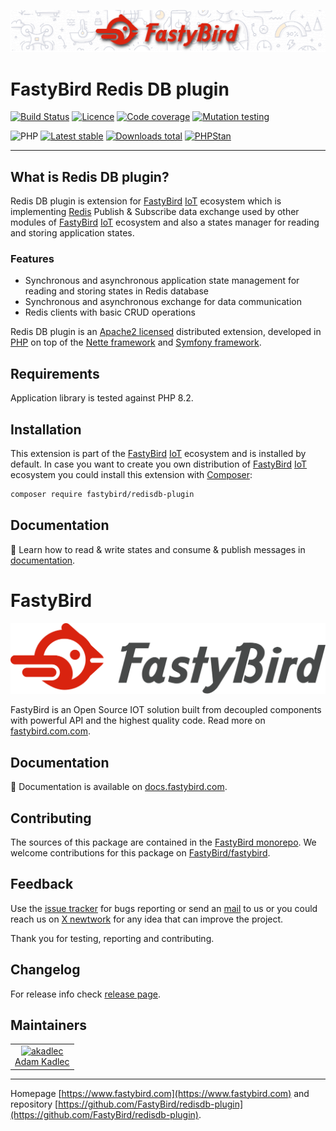 <p align="center">
	<img src="https://github.com/fastybird/.github/blob/main/assets/repo_title.png?raw=true" alt="FastyBird"/>
</p>

# FastyBird Redis DB plugin

[![Build Status](https://flat.badgen.net/github/checks/FastyBird/redisdb-plugin/main?cache=300&style=flat-square)](https://github.com/FastyBird/redisdb-plugin/actions)
[![Licence](https://flat.badgen.net/github/license/FastyBird/redisdb-plugin?cache=300&style=flat-square)](https://github.com/FastyBird/redisdb-plugin/blob/main/LICENSE.md)
[![Code coverage](https://flat.badgen.net/coveralls/c/github/FastyBird/redisdb-plugin?cache=300&style=flat-square)](https://coveralls.io/r/FastyBird/redisdb-plugin)
[![Mutation testing](https://img.shields.io/endpoint?style=flat-square&url=https%3A%2F%2Fbadge-api.stryker-mutator.io%2Fgithub.com%2FFastyBird%2Fredisdb-plugin%2Fmain)](https://dashboard.stryker-mutator.io/reports/github.com/FastyBird/redisdb-plugin/main)

![PHP](https://flat.badgen.net/packagist/php/FastyBird/redisdb-plugin?cache=300&style=flat-square)
[![Latest stable](https://flat.badgen.net/packagist/v/FastyBird/redisdb-plugin/latest?cache=300&style=flat-square)](https://packagist.org/packages/FastyBird/redisdb-plugin)
[![Downloads total](https://flat.badgen.net/packagist/dt/FastyBird/redisdb-plugin?cache=300&style=flat-square)](https://packagist.org/packages/FastyBird/redisdb-plugin)
[![PHPStan](https://flat.badgen.net/static/PHPStan/enabled/green?cache=300&style=flat-square)](https://github.com/phpstan/phpstan)

***

## What is Redis DB plugin?

Redis DB plugin is extension for [FastyBird](https://www.fastybird.com) [IoT](https://en.wikipedia.org/wiki/Internet_of_things) ecosystem
which is implementing [Redis](https://redis.io) Publish & Subscribe data exchange used by other modules of [FastyBird](https://www.fastybird.com) [IoT](https://en.wikipedia.org/wiki/Internet_of_things)
ecosystem and also a states manager for reading and storing application states.

### Features

- Synchronous and asynchronous application state management for reading and storing states in Redis database
- Synchronous and asynchronous exchange for data communication
- Redis clients with basic CRUD operations

Redis DB plugin is an [Apache2 licensed](http://www.apache.org/licenses/LICENSE-2.0) distributed extension, developed
in [PHP](https://www.php.net) on top of the [Nette framework](https://nette.org) and [Symfony framework](https://symfony.com).

## Requirements

Application library is tested against PHP 8.2.

## Installation

This extension is part of the [FastyBird](https://www.fastybird.com) [IoT](https://en.wikipedia.org/wiki/Internet_of_things) ecosystem and is installed by default.
In case you want to create you own distribution of [FastyBird](https://www.fastybird.com) [IoT](https://en.wikipedia.org/wiki/Internet_of_things) ecosystem you could install this extension with  [Composer](http://getcomposer.org/):

```sh
composer require fastybird/redisdb-plugin
```

## Documentation

:book: Learn how to read & write states and consume & publish messages in [documentation](https://github.com/FastyBird/redisdb-plugin/wiki).

# FastyBird

<p align="center">
	<img src="https://github.com/fastybird/.github/blob/main/assets/fastybird_row.svg?raw=true" alt="FastyBird"/>
</p>

FastyBird is an Open Source IOT solution built from decoupled components with powerful API and the highest quality code. Read more on [fastybird.com.com](https://www.fastybird.com).

## Documentation

:book: Documentation is available on [docs.fastybird.com](https://docs.fastybird.com).

## Contributing

The sources of this package are contained in the [FastyBird monorepo](https://github.com/FastyBird/fastybird). We welcome
contributions for this package on [FastyBird/fastybird](https://github.com/FastyBird/).

## Feedback

Use the [issue tracker](https://github.com/FastyBird/fastybird/issues) for bugs reporting or send an [mail](mailto:code@fastybird.com)
to us or you could reach us on [X newtwork](https://x.com/fastybird) for any idea that can improve the project.

Thank you for testing, reporting and contributing.

## Changelog

For release info check [release page](https://github.com/FastyBird/fastybird/releases).

## Maintainers

<table>
	<tbody>
		<tr>
			<td align="center">
				<a href="https://github.com/akadlec">
					<img alt="akadlec" width="80" height="80" src="https://avatars3.githubusercontent.com/u/1866672?s=460&amp;v=4" />
				</a>
				<br>
				<a href="https://github.com/akadlec">Adam Kadlec</a>
			</td>
		</tr>
	</tbody>
</table>

***
Homepage [https://www.fastybird.com](https://www.fastybird.com) and
repository [https://github.com/FastyBird/redisdb-plugin](https://github.com/FastyBird/redisdb-plugin).
